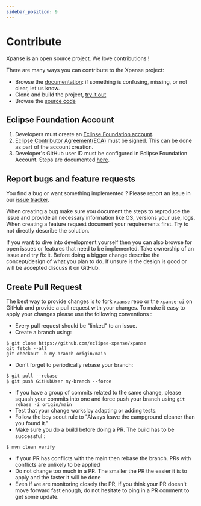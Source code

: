 ```yaml
---
sidebar_position: 9
---
```


# Contribute

Xpanse is an open source project. We love contributions !

There are many ways you can contribute to the Xpanse project:

-   Browse the [documentation](intro): if something is confusing, missing, or not clear, let us know.
-   Clone and build the project, [try it out](runtime)
-   Browse the [source code](https://github.com/eclipse-xpanse/xpanse)

## Eclipse Foundation Account

1. Developers must create an [Eclipse Foundation account](https://accounts.eclipse.org/user/register).
2. [Eclipse Contributor Agreement(ECA)](https://www.eclipse.org/projects/handbook/#contributing-eca) must be signed. This can be done as part of the account creation.
3. Developer's GitHub user ID must be configured in Eclipse Foundation Account. Steps are documented [here](https://www.eclipse.org/projects/handbook/#resources-github).

## Report bugs and feature requests

You find a bug or want something implemented ? Please report an issue in
our [issue tracker](https://github.com/eclipse-xpanse/xpanse/issues).

When creating a bug make sure you document the steps to reproduce the issue and provide all necessary information like
OS, versions your use, logs. When creating a feature request document your requirements first. Try to not directly
describe the solution.

If you want to dive into development yourself then you can also browse for open issues or features that need to be
implemented. Take ownership of an issue and try fix it. Before doing a bigger change describe the concept/design of what
you plan to do. If unsure is the design is good or will be accepted discuss it on GitHub.

## Create Pull Request

The best way to provide changes is to fork `xpanse` repo or the `xpanse-ui` on GitHub and provide a pull request with your changes. To make it
easy to apply your changes please use the following conventions :

-   Every pull request should be "linked" to an issue.
-   Create a branch using:

```shell
$ git clone https://github.com/eclipse-xpanse/xpanse
git fetch --all
git checkout -b my-branch origin/main
```

-   Don't forget to periodically rebase your branch:

```shell
$ git pull --rebase
$ git push GitHubUser my-branch --force
```

-   If you have a group of commits related to the same change, please squash your commits into one and force push your
    branch using `git rebase -i origin/main`
-   Test that your change works by adapting or adding tests.
-   Follow the boy scout rule to "Always leave the campground cleaner than you found it."
-   Make sure you do a build before doing a PR. The build has to be successful :

```shell
$ mvn clean verify
```

-   If your PR has conflicts with the main then rebase the branch. PRs with conflicts are unlikely to be applied
-   Do not change too much in a PR. The smaller the PR the easier it is to apply and the faster it will be done
-   Even if we are monitoring closely the PR, if you think your PR doesn't move forward fast enough, do not hesitate to
    ping in a PR comment to get some update.
